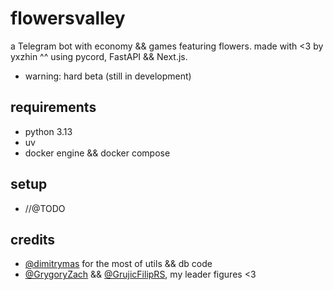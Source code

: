 # flowersvalley

a Telegram bot with economy &amp;&amp; games featuring flowers. made with &lt;3 by yxzhin ^^ using pycord, FastAPI &amp;&amp; Next.js.

- warning: hard beta (still in development)

## requirements

- python 3.13
- uv
- docker engine &amp;&amp; docker compose

## setup

- //@TODO

## credits

- [@dimitrymas](https://github.com/dimitrymas) for the most of utils &amp;&amp; db code
- [@GrygoryZach](https://github.com/GrygoryZach) &amp;&amp; [@GrujicFilipRS](https://github.com/GrujicFilipRS), my leader figures &lt;3
